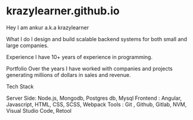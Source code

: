# krazylearner.github.io

Hey I am ankur a.k.a krazylearner

What I do 
I design and build scalable backend systems for both small and large companies.

Experience
I have 10+ years of experience in programming.

Portfolio
Over the years I have worked with companies and projects generating millions of dollars in sales and revenue.

Tech Stack

Server Side: Node.js, Mongodb, Postgres db, Mysql
Frontend : Angular, Javascript, HTML, CSS, SCSS, Webpack
Tools : Git , Github, Gitlab, NVM, Visual Studio Code, Retool 







